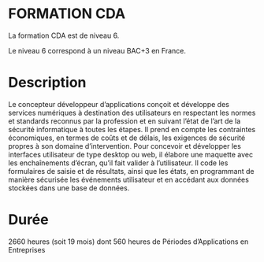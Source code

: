 # FORMATION CDA


La formation CDA est de niveau 6.

Le niveau 6 correspond à un niveau BAC+3 en France.

# Description

Le concepteur développeur d’applications conçoit et développe des services numériques à destination des utilisateurs en respectant les normes et standards reconnus par la profession et en suivant l’état de l’art de la sécurité informatique à toutes les étapes. Il prend en compte les contraintes économiques, en termes de coûts et de délais, les exigences de sécurité propres à son domaine d’intervention. Pour concevoir et développer les interfaces utilisateur de type desktop ou web, il élabore une maquette avec les enchaînements d’écran, qu’il fait valider à l’utilisateur. Il code les formulaires de saisie et de résultats, ainsi que les états, en programmant de manière sécurisée les événements utilisateur et en accédant aux données stockées dans une base de données.

# Durée

2660 heures (soit 19 mois) dont 560 heures de Périodes d’Applications en Entreprises
